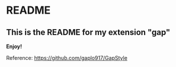 # README

## This is the README for my extension "gap"

**Enjoy!**

Reference: https://github.com/gaplo917/GapStyle